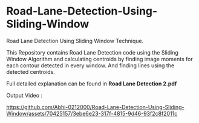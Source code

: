 # Road-Lane-Detection-Using-Sliding-Window
Road Lane Detection Using Sliding Window Technique.



This Repository contains Road Lane Detection code using the Sliding Window Algorithm and calculating centroids by finding image moments for each contour detected in every window.
And finding lines using the detected centroids.

Full detailed explanation can be found in __Road Lane Detection 2.pdf__


Output Video : 

https://github.com/Abhi-0212000/Road-Lane-Detection-Using-Sliding-Window/assets/70425157/3ebe6e23-317f-4815-9d46-93f2c8f2011c


